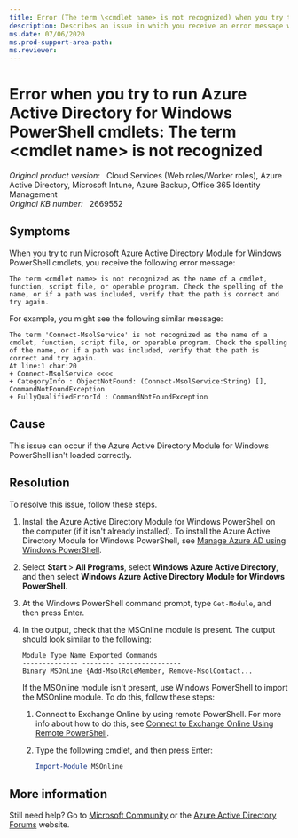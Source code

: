 ```yaml
---
title: Error (The term \<cmdlet name> is not recognized) when you try to run Azure Active Directory for Windows PowerShell cmdlets
description: Describes an issue in which you receive an error message when you try to run Azure Active Directory Module for Windows PowerShell cmdlets. Resolutions are provided.
ms.date: 07/06/2020
ms.prod-support-area-path: 
ms.reviewer: 
---
```

# Error when you try to run Azure Active Directory for Windows PowerShell cmdlets: The term \<cmdlet name> is not recognized

_Original product version:_ &nbsp; Cloud Services (Web roles/Worker roles), Azure Active Directory, Microsoft Intune, Azure Backup, Office 365 Identity Management  
_Original KB number:_ &nbsp; 2669552

## Symptoms

When you try to run Microsoft Azure Active Directory Module for Windows PowerShell cmdlets, you receive the following error message:

```
The term <cmdlet name> is not recognized as the name of a cmdlet, function, script file, or operable program. Check the spelling of the name, or if a path was included, verify that the path is correct and try again.
```

For example, you might see the following similar message:

```
The term 'Connect-MsolService' is not recognized as the name of a cmdlet, function, script file, or operable program. Check the spelling of the name, or if a path was included, verify that the path is correct and try again.
At line:1 char:20
+ Connect-MsolService <<<<
+ CategoryInfo : ObjectNotFound: (Connect-MsolService:String) [], CommandNotFoundException
+ FullyQualifiedErrorId : CommandNotFoundException
```

## Cause

This issue can occur if the Azure Active Directory Module for Windows PowerShell isn't loaded correctly.

## Resolution

To resolve this issue, follow these steps.

1. Install the Azure Active Directory Module for Windows PowerShell on the computer (if it isn't already installed). To install the Azure Active Directory Module for Windows PowerShell, see [Manage Azure AD using Windows PowerShell](https://docs.microsoft.com/previous-versions/azure/jj151815(v=azure.100)?redirectedfrom=MSDN).
2. Select **Start** > **All Programs**, select **Windows Azure Active Directory**, and then select **Windows Azure Active Directory Module for Windows PowerShell**.
3. At the Windows PowerShell command prompt, type `Get-Module`, and then press Enter.
4. In the output, check that the MSOnline module is present. The output should look similar to the following:

    ```
    Module Type Name Exported Commands
    -------------- -------- ----------------
    Binary MSOnline {Add-MsolRoleMember, Remove-MsolContact...
    ```

    If the MSOnline module isn't present, use Windows PowerShell to import the MSOnline module. To do this, follow these steps:

    1. Connect to Exchange Online by using remote PowerShell. For more info about how to do this, see [Connect to Exchange Online Using Remote PowerShell](https://docs.microsoft.com/powershell/exchange/connect-to-exchange-online-powershell?redirectedfrom=MSDN&view=exchange-ps).
    2. Type the following cmdlet, and then press Enter:

        ```powershell
        Import-Module MSOnline
        ```  

## More information

Still need help? Go to [Microsoft Community](https://answers.microsoft.com/) or the [Azure Active Directory Forums](https://social.msdn.microsoft.com/Forums/en-US/home?forum=windowsazuread) website.
